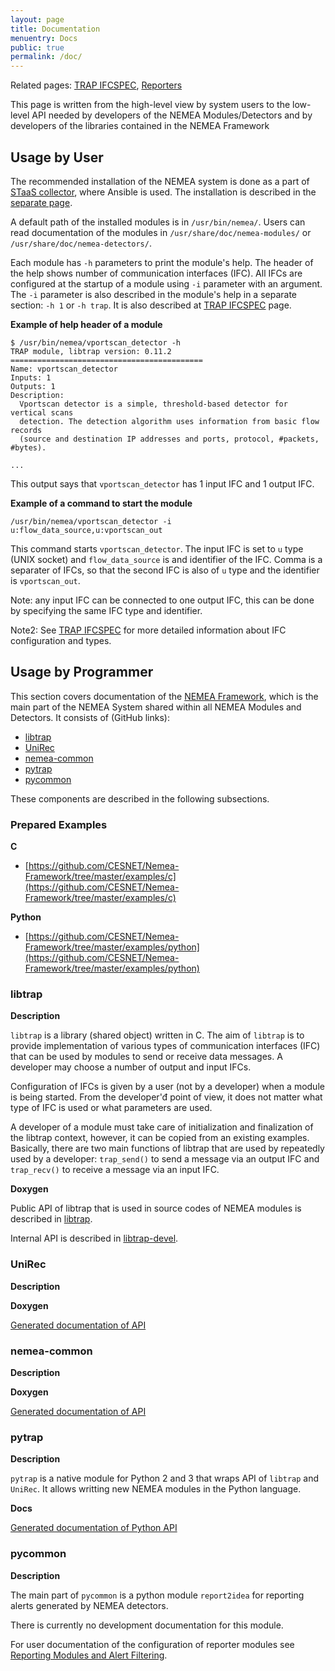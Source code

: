```yaml
---
layout: page
title: Documentation
menuentry: Docs
public: true
permalink: /doc/
---
```


Related pages: [TRAP IFCSPEC](/trap-ifcspec/), [Reporters](/reporting/)

This page is written from the high-level view by system users to the low-level
API needed by developers of the NEMEA Modules/Detectors and by developers of
the libraries contained in the NEMEA Framework

## Usage by User

The recommended installation of the NEMEA system is done as a part of [STaaS collector](https://github.com/CESNET/STaaS), where Ansible is used.
The installation is described in the [separate page](/doc/installation).

A default path of the installed modules is in `/usr/bin/nemea/`.
Users can read documentation of the modules in `/usr/share/doc/nemea-modules/`
or `/usr/share/doc/nemea-detectors/`.

Each module has `-h` parameters to print the module's help.  The header of the help
shows number of communication interfaces (IFC).  All IFCs are configured at the startup
of a module using `-i` parameter with an argument.
The `-i` parameter is also described in the module's help in a separate section: `-h 1` or `-h trap`.
It is also described at [TRAP IFCSPEC](/trap-ifcspec/) page.

**Example of help header of a module**

```
$ /usr/bin/nemea/vportscan_detector -h
TRAP module, libtrap version: 0.11.2
===========================================
Name: vportscan_detector
Inputs: 1
Outputs: 1
Description:
  Vportscan detector is a simple, threshold-based detector for vertical scans
  detection. The detection algorithm uses information from basic flow records
  (source and destination IP addresses and ports, protocol, #packets, #bytes).

...
```

This output says that `vportscan_detector` has 1 input IFC and 1 output IFC.

**Example of a command to start the module**

```
/usr/bin/nemea/vportscan_detector -i u:flow_data_source,u:vportscan_out
```

This command starts `vportscan_detector`. The input IFC is set to `u` type (UNIX socket)
and `flow_data_source` is and identifier of the IFC.
Comma is a separater of IFCs, so that the second IFC is also of `u` type and the identifier
is `vportscan_out`.

Note: any input IFC can be connected to one output IFC, this can be done by specifying the
same IFC type and identifier.

Note2: See [TRAP IFCSPEC](/trap-ifcspec) for more detailed information about IFC configuration
and types.


## Usage by Programmer

This section covers documentation of the [NEMEA Framework](https://github.com/CESNET/Nemea-Framework),
which is the main part of the NEMEA System shared within all NEMEA Modules and Detectors.
It consists of (GitHub links):

* [libtrap](https://github.com/CESNET/Nemea-Framework/tree/master/libtrap)
* [UniRec](https://github.com/CESNET/Nemea-Framework/tree/master/unirec)
* [nemea-common](https://github.com/CESNET/Nemea-Framework/tree/master/common)
* [pytrap](https://github.com/CESNET/Nemea-Framework/tree/master/pytrap)
* [pycommon](https://github.com/CESNET/Nemea-Framework/tree/master/pycommon)

These components are described in the following subsections.

### Prepared Examples

**C**

* [https://github.com/CESNET/Nemea-Framework/tree/master/examples/c](https://github.com/CESNET/Nemea-Framework/tree/master/examples/c)

**Python**

* [https://github.com/CESNET/Nemea-Framework/tree/master/examples/python](https://github.com/CESNET/Nemea-Framework/tree/master/examples/python)

### libtrap

**Description**

`libtrap` is a library (shared object) written in C.
The aim of `libtrap` is to provide implementation of various types of communication interfaces (IFC)
that can be used by modules to send or receive data messages.
A developer may choose a number of output and input IFCs.

Configuration of IFCs is given by a user (not by a developer) when a module is being started.
From the developer'đ point of view, it does not matter what type of IFC is used or what parameters
are used.

A developer of a module must take care of initialization and finalization of the libtrap context,
however, it can be copied from an existing examples.
Basically, there are two main functions of libtrap that are used by repeatedly used by a developer:
`trap_send()` to send a message via an output IFC and `trap_recv()` to receive a message via an input
IFC.

**Doxygen**

Public API of libtrap that is used in source codes of NEMEA modules is
described in [libtrap](./libtrap/).

Internal API is described in [libtrap-devel](./libtrap-devel/).

### UniRec

**Description**



**Doxygen**

[Generated documentation of API](/doc/unirec/)

### nemea-common

**Description**

**Doxygen**

[Generated documentation of API](/doc/nemea-common/)

### pytrap

**Description**

`pytrap` is a native module for Python 2 and 3 that wraps API of `libtrap` and `UniRec`.
It allows writting new NEMEA modules in the Python language.

**Docs**

[Generated documentation of Python API](/doc/pytrap/)

### pycommon

**Description**

The main part of `pycommon` is a python module `report2idea` for reporting
alerts generated by NEMEA detectors.

There is currently no development documentation for this module.

For user documentation of the configuration of reporter modules see [Reporting Modules and Alert Filtering](/reporting/).

